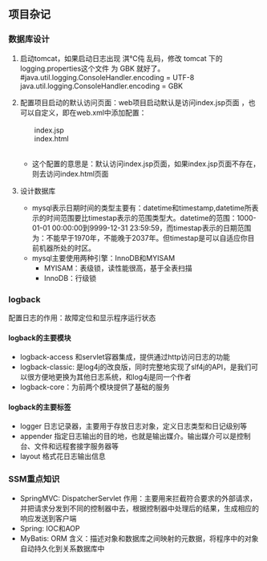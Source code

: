 ## 项目杂记
### 数据库设计
1. 启动tomcat，如果启动日志出现 淇℃伅 乱码，修改 tomcat 下的 logging.properties这个文件 为 GBK 就好了。<br>
\#java.util.logging.ConsoleHandler.encoding = UTF-8<br>
java.util.logging.ConsoleHandler.encoding = GBK

2. 配置项目启动的默认访问页面：web项目启动默认是访问index.jsp页面 ，也可以自定义，即在web.xml中添加配置：<br>
  <welcome-file-list><br>
&emsp;&emsp;<welcome-file>index.jsp</welcome-file><br>
&emsp;&emsp;<welcome-file>index.html</welcome-file><br>
  </welcome-file-list><br>
   * 这个配置的意思是：默认访问index.jsp页面，如果index.jsp页面不存在，则去访问index.html页面
  
3. 设计数据库
   * mysql表示日期时间的类型主要有：datetime和timestamp,datetime所表示的时间范围要比timestap表示的范围类型大。datetime的范围：1000-01-01 00:00:00到9999-12-31 23:59:59，而timestap表示的日期范围为：不能早于1970年，不能晚于2037年。但timestap是可以自适应你目前机器所处的时区。
   * mysql主要使用两种引擎：InnoDB和MYISAM
      + MYISAM：表级锁，读性能很高，基于全表扫描
      + InnoDB：行级锁

### logback
配置日志的作用：故障定位和显示程序运行状态
#### logback的主要模块 
* logback-access 和servlet容器集成，提供通过http访问日志的功能
* logback-classic: 是log4j的改良版，同时完整地实现了slf4j的API，是我们可以很方便地更换为其他日志系统，和log4j是同一个作者
* logback-core：为前两个模块提供了基础的服务
#### logback的主要标签
* logger 日志记录器，主要用于存放日志对象，定义日志类型和日记级别等
* appender 指定日志输出的目的地，也就是输出媒介。输出媒介可以是控制台、文件和远程套接字服务器等
* layout 格式花日志输出信息
      
### SSM重点知识
* SpringMVC: DispatcherServlet
作用：主要用来拦截符合要求的外部请求，并把请求分发到不同的控制器中去，根据控制器中处理后的结果，生成相应的响应发送到客户端
* Spring: IOC和AOP
* MyBatis: ORM 
含义：描述对象和数据库之间映射的元数据，将程序中的对象自动持久化到关系数据库中

